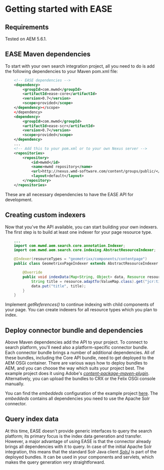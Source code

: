 Getting started with EASE
========

Requirements
--------

Tested on AEM 5.6.1.

EASE Maven dependencies
--------

To start with your own search integration project, all you need to do is add the following dependencies to your Maven pom.xml file:
```xml
	<!-- EASE dependencies -->
	<dependency>
		<groupId>com.mwmd</groupId>
		<artifactId>ease-core</artifactId>
		<version>0.7</version>
		<scope>provided</scope>
	</dependency></scope>			
	</dependency>	
	<dependency>
		<groupId>com.mwmd</groupId>
		<artifactId>ease-scr</artifactId>
		<version>0.7</version>
		<scope>provided</scope>			
	</dependency>
	...
	<!-- Add this to your pom.xml or to your own Nexus server -->
	<repositories>
        <repository>
            <id>mwmd</id>
            <name>mwmd repository</name>
            <url>http://nexus.wmd-software.com/content/groups/public/</url>
            <layout>default</layout>
        </repository>
    </repositories>
```	
These are all necessary dependencies to have the EASE API for development. 

Creating custom indexers
--------

Now that you've the API available, you can start building your own indexers. The first step is to build at least one indexer for your page resource type. 
```java
	...
	import com.mwmd.aem.search.core.annotation.Indexer;
	import com.mwmd.aem.search.core.indexing.AbstractResourceIndexer;

	@Indexer(resourceTypes = "geometrixx/components/contentpage")
	public class GeometrixxPageIndexer extends AbstractResourceIndexer {

		@Override
		public void indexData(Map<String, Object> data, Resource resource, String containerPath) {
			String title = resource.adaptTo(ValueMap.class).get("jcr:title", String.class);
			data.put("title", title);
		}
	}
```	
Implement *getReferences()* to continue indexing with child components of your page. You can create indexers for all resource types which you plan to index.
	
Deploy connector bundle and dependencies
--------

Above Maven dependencies add the API to your project. To connect to search platform, you'll need also a platform-specific connector bundle. Each connector bundle brings a number of additional dependencies. All of these bundles, including the Core API bundle,
need to get deployed to the AEM OSGi container. 
There are various ways how to deploy bundles to AEM, and you can choose the way which suits your project best. The example project does it using Adobe's [*content-package-maven-plugin*](http://dev.day.com/docs/en/cq/current/core/how_to/how_to_use_the_vlttool/vlt-mavenplugin.html).
Alternatively, you can upload the bundles to CRX or the Felix OSGi console manually.

You can find the *embeddeds* configuration of the example project [here](https://github.com/mwmd/ease/blob/master/example/content/pom.xml). The *embeddeds* contains all dependencies you need to use the Apache Solr connector.

Query index data
--------

At this time, EASE doesn't provide generic interfaces to query the search platform; its primary focus is the index data generation and transfer. However, a major advantage of using EASE is that the connector already brings all
dependencies with it to query. In case of the initial Apache Solr integration, this means that the standard Solr Java client [*SolrJ*](http://wiki.apache.org/solr/Solrj) is part of the deployed bundles. It can be used in your components and servlets, which makes the
query generation very straightforward.